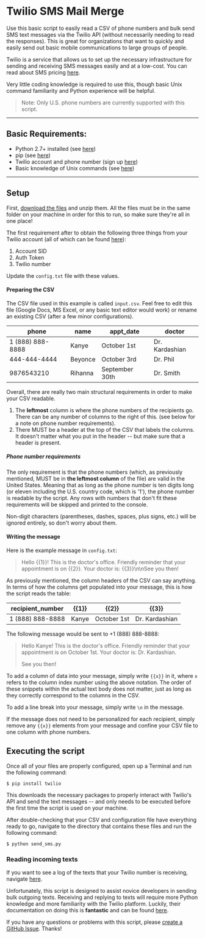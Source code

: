 Twilio SMS Mail Merge
===================

Use this basic script to easily read a CSV of phone numbers and bulk send SMS text messages via the Twilio API (without necessarily needing to read the responses). This is great for organizations that want to quickly and easily send out basic mobile communications to large groups of people.

Twilio is a service that allows us to set up the necessary infrastructure for sending and receiving SMS messages easily and at a low-cost. You can read about SMS pricing [here](https://www.twilio.com/sms/pricing).

Very little coding knowledge is required to use this, though basic Unix command familiarity and Python experience will be helpful.

> Note: Only U.S. phone numbers are currently supported with this script.


----------
Basic Requirements:
--------------

 - Python 2.7+ installed (see [here](https://www.python.org/downloads/))
 - pip (see [here](https://pip.pypa.io/en/latest/))
 - Twilio account and phone number (sign up [here](https://www.twilio.com/try-twilio))
 - Basic knowledge of Unix commands (see [here](https://www.tutorialspoint.com/unix/unix-useful-commands.htm))

----------

Setup
-------------
First, [download the files](https://github.com/kanadgupta/twilio-sms-merge/archive/master.zip) and unzip them. All the files must be in the same folder on your machine in order for this to run, so make sure they're all in one place!

The first requirement after to obtain the following three things from your Twilio account (all of which can be found [here](https://twilio.com/user/account)):

 1. Account SID
 2. Auth Token
 3. Twilio number

Update the `config.txt` file with these values.

#### Preparing the CSV
The CSV file used in this example is called `input.csv`. Feel free to edit this file (Google Docs, MS Excel, or any basic text editor would work) or rename an existing CSV (after a few minor configurations).

| phone            | name    | appt_date      | doctor         |
|------------------|---------|----------------|----------------|
| 1 (888) 888-8888 | Kanye   | October 1st    | Dr. Kardashian |
| 444-444-4444     | Beyonce | October 3rd    | Dr. Phil       |
| 9876543210       | Rihanna | September 30th | Dr. Smith      |

Overall, there are really two main structural requirements in order to make your CSV readable.

 1. The **leftmost** column is where the phone numbers of the recipients go. There can be any number of columns to the right of this. (see below for a note on phone number requirements).
 2. There MUST be a header at the top of the CSV that labels the columns. It doesn't matter what you put in the header -- but make sure that a header is present.

##### Phone number requirements
The only requirement is that the phone numbers (which, as previously mentioned, MUST be in **the leftmost column** of the file) are valid in the United States. Meaning that as long as the phone number is ten digits long (or eleven including the U.S. country code, which is '1'), the phone number is readable by the script. Any rows with numbers that don't fit these requirements will be skipped and printed to the console.

Non-digit characters (parentheses, dashes, spaces, plus signs, etc.) will be ignored entirely, so don't worry about them.

#### Writing the message

Here is the example message in `config.txt`:

> Hello {{1}}! This is the doctor's office. Friendly reminder that your appointment is on {{2}}. Your doctor is: {{3}}\n\nSee you then!

As previously mentioned, the column headers of the CSV can say anything. In terms of how the columns get populated into your message, this is how the script reads the table:

| recipient_number | {{1}}   | {{2}}          | {{3}}          |
|------------------|---------|----------------|----------------|
| 1 (888) 888-8888 | Kanye   | October 1st    | Dr. Kardashian |

The following message would be sent to +1 (888) 888-8888:
> Hello Kanye! This is the doctor's office. Friendly reminder that your appointment is on October 1st. Your doctor is: Dr. Kardashian.
>
> See you then!

To add a column of data into your message, simply write `{{x}}` in it, where `x` refers to the column index number using the above notation. The order of these snippets within the actual text body does not matter, just as long as they correctly correspond to the columns in the CSV.

To add a line break into your message, simply write `\n` in the message.

If the message does not need to be personalized for each recipient, simply remove any `{{x}}` elements from your message and confine your CSV file to one column with phone numbers.

Executing the script
-------------
Once all of your files are properly configured, open up a Terminal and run the following command:

    $ pip install twilio

This downloads the necessary packages to properly interact with Twilio's API and send the text messages -- and only needs to be executed before the first time the script is used on your machine.

After double-checking that your CSV and configuration file have everything ready to go, navigate to the directory that contains these files and run the following command:

    $ python send_sms.py

### Reading incoming texts
If you want to see a log of the texts that your Twilio number is receiving, navigate [here](https://www.twilio.com/console/sms/logs).

Unfortunately, this script is designed to assist novice developers in sending bulk outgoing texts. Receiving and replying to texts will require more Python knowledge and more familiarity with the Twilio platform. Luckily, their documentation on doing this is **fantastic** and can be found [here](https://www.twilio.com/docs/quickstart/python/sms).

If you have any questions or problems with this script, please [create a GitHub Issue](https://github.com/kanadgupta/twilio-sms-merge/issues/new). Thanks!
